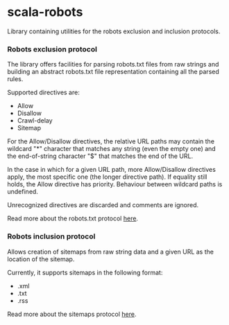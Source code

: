 # scala-robots

Library containing utilities for the robots exclusion and inclusion protocols.

### Robots exclusion protocol

The library offers facilities for parsing robots.txt files from raw strings and
building an abstract robots.txt file representation containing all the parsed
rules.

Supported directives are:
- Allow
- Disallow
- Crawl-delay
- Sitemap

For the Allow/Disallow directives, the relative URL paths may contain the
wildcard "*" character that matches any string (even the empty one) and the
end-of-string character "$" that matches the end of the URL.

In the case in which for a given URL path, more Allow/Disallow directives apply,
the most specific one (the longer directive path). If equality still holds,
the Allow directive has priority. Behaviour between wildcard paths is undefined.

Unrecognized directives are discarded and comments are ignored.

Read more about the robots.txt protocol [here](http://www.robotstxt.org/).

### Robots inclusion protocol

Allows creation of sitemaps from raw string data and a given URL as the location
of the sitemap.

Currently, it supports sitemaps in the following format:
- .xml
- .txt
- .rss

Read more about the sitemaps protocol [here](http://www.sitemaps.org).